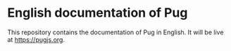 # English documentation of Pug

This repository contains the documentation of Pug in English. It will be live at https://pugjs.org.
